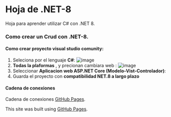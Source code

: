 # Hoja de .NET-8
Hoja para aprender utilizar C# con .NET 8.

### Como crear un Crud con .NET-8.

#### Como crear proyecto visual studio comunity:
1. Seleciona por el lenguaje **C#**:
![image](https://github.com/user-attachments/assets/4e6d8753-d291-4f12-bc24-5d5428e0a6e6)
2. **Todas la plaformas** , y precionan cambiara web :
 ![image](https://github.com/user-attachments/assets/4657deaa-2b51-4b2d-879c-c53820e54065)
3. Seleccionar **Aplicacion web ASP.NET Core (Modelo-Vist-Controlador)**:
4. Guarda el proyecto con **compatibilidad NET.8 a largo plazo**

#### Cadena de conexiones 
Cadena de conexiones [GitHub Pages]([https://pages.github.com/](https://github.com/franklincaza/Hoja-de-.NET-8/blob/main/cadena%20de%20conexion)).

This site was built using [GitHub Pages](https://pages.github.com/).
